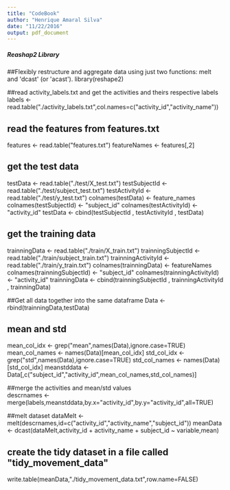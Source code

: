 ```yaml
---
title: "CodeBook"
author: "Henrique Amaral Silva"
date: "11/22/2016"
output: pdf_document
---
```


##### Reashap2 Library
##Flexibly restructure and aggregate data using just two functions: melt and 'dcast' (or 'acast').
library(reshape2)

##read activity_labels.txt and get the activities and theirs respective labels
labels <- read.table("./activity_labels.txt",col.names=c("activity_id","activity_name"))

## read the features from features.txt 
features <- read.table("features.txt")
featureNames <-  features[,2]

## get the test data  
testData <- read.table("./test/X_test.txt")
testSubjectId <- read.table("./test/subject_test.txt")
testActivityId <- read.table("./test/y_test.txt")
colnames(testData) <- feature_names
colnames(testSubjectId) <- "subject_id"
colnames(testActivityId) <- "activity_id"
testData <- cbind(testSubjectId , testActivityId , testData)

## get the training data 
trainningData <- read.table("./train/X_train.txt")
trainningSubjectId <- read.table("./train/subject_train.txt")
trainningActivityId <- read.table("./train/y_train.txt")
colnames(trainningData) <- featureNames
colnames(trainningSubjectId) <- "subject_id"
colnames(trainningActivityId) <- "activity_id"
trainningData <- cbind(trainningSubjectId , trainningActivityId , trainningData)

##Get all data together into the same dataframe
Data <- rbind(trainningData,testData)

## mean and std
mean_col_idx <- grep("mean",names(Data),ignore.case=TRUE)
mean_col_names <- names(Data)[mean_col_idx]
std_col_idx <- grep("std",names(Data),ignore.case=TRUE)
std_col_names <- names(Data)[std_col_idx]
meanstddata <-Data[,c("subject_id","activity_id",mean_col_names,std_col_names)]

##merge the activities and mean/std values  
descrnames <- merge(labels,meanstddata,by.x="activity_id",by.y="activity_id",all=TRUE)

##melt dataset
dataMelt <- melt(descrnames,id=c("activity_id","activity_name","subject_id"))
meanData <- dcast(dataMelt,activity_id + activity_name + subject_id ~ variable,mean)

## create the tidy dataset in a file called "tidy_movement_data"
write.table(meanData,"./tidy_movement_data.txt",row.name=FALSE)